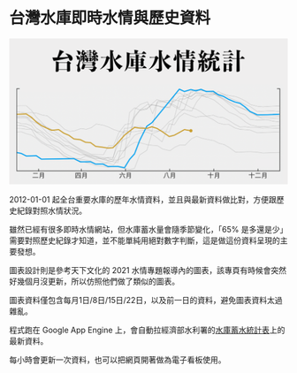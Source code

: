 # 台灣水庫即時水情與歷史資料

![台灣水庫即時水情與歷史資料](public/og.png)

2012-01-01 起全台重要水庫的歷年水情資料，並且與最新資料做比對，方便跟歷史紀錄對照水情狀況。

雖然已經有很多即時水情網站，但水庫蓄水量會隨季節變化，「65% 是多還是少」需要對照歷史紀錄才知道，並不能單純用絕對數字判斷，這是做這份資料呈現的主要發想。

圖表設計則是參考天下文化的 2021 水情專題報導內的圖表，該專頁有時候會突然好幾個月沒更新，所以仿照他們做了類似的圖表。

圖表資料僅包含每月1日/8日/15日/22日，以及前一日的資料，避免圖表資料太過雜亂。

程式跑在 Google App Engine 上，會自動拉經濟部水利署的[水庫蓄水統計表](https://fhy.wra.gov.tw/ReservoirPage_2011/StorageCapacity.aspx)上的最新資料。

每小時會更新一次資料，也可以把網頁開著做為電子看板使用。
